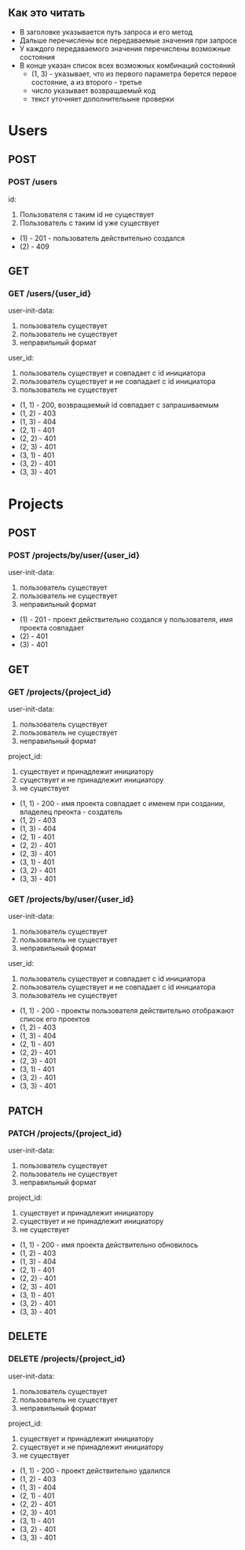 ## Как это читать

- В заголовке указывается путь запроса и его метод
- Дальше перечислены все передаваемые значения при запросе
- У каждого передаваемого значения перечислены возможные состояния
- В конце указан список всех возможных комбинаций состояний
    - (1, 3) - указывает, что из первого параметра берется первое состояние, а из второго - третье
    - число указывает возвращаемый код
    - текст уточняет дополнительыне проверки

# Users

## POST

### POST /users

id:

1. Пользователя с таким id не существует
2. Пользователь с таким id уже существует

- (1) - 201 - пользователь действительно создался
- (2) - 409

## GET

### GET /users/{user_id}

user-init-data:

1. пользователь существует
2. пользователь не существует
3. неправильный формат

user_id:

1. пользователь существует и совпадает с id инициатора
2. пользователь существует и не совпадает с id инициатора
3. пользователь не существует

- (1, 1) - 200, возвращаемый id совпадает с запрашиваемым
- (1, 2) - 403
- (1, 3) - 404
- (2, 1) - 401
- (2, 2) - 401
- (2, 3) - 401
- (3, 1) - 401
- (3, 2) - 401
- (3, 3) - 401

# Projects

## POST

### POST /projects/by/user/{user_id}

user-init-data:

1. пользователь существует
2. пользователь не существует
3. неправильный формат

- (1) - 201 - проект действительно создался у пользователя, имя проекта совпадает
- (2) - 401
- (3) - 401

## GET

### GET /projects/{project_id}

user-init-data:

1. пользователь существует
2. пользователь не существует
3. неправильный формат

project_id:

1. существует и принадлежит инициатору
2. существует и не принадлежит инициатору
3. не существует

- (1, 1) - 200 - имя проекта совпадает с именем при создании, владелец преокта - создатель
- (1, 2) - 403
- (1, 3) - 404
- (2, 1) - 401
- (2, 2) - 401
- (2, 3) - 401
- (3, 1) - 401
- (3, 2) - 401
- (3, 3) - 401

### GET /projects/by/user/{user_id}

user-init-data:

1. пользователь существует
2. пользователь не существует
3. неправильный формат

user_id:

1. пользователь существует и совпадает с id инициатора
2. пользователь существует и не совпадает с id инициатора
3. пользователь не существует

- (1, 1) - 200 - проекты пользователя действительно отображают список его проектов
- (1, 2) - 403
- (1, 3) - 404
- (2, 1) - 401
- (2, 2) - 401
- (2, 3) - 401
- (3, 1) - 401
- (3, 2) - 401
- (3, 3) - 401

## PATCH

### PATCH /projects/{project_id}

user-init-data:

1. пользователь существует
2. пользователь не существует
3. неправильный формат

project_id:

1. существует и принадлежит инициатору
2. существует и не принадлежит инициатору
3. не существует

- (1, 1) - 200 - имя проекта действительно обновилось
- (1, 2) - 403
- (1, 3) - 404
- (2, 1) - 401
- (2, 2) - 401
- (2, 3) - 401
- (3, 1) - 401
- (3, 2) - 401
- (3, 3) - 401

## DELETE

### DELETE /projects/{project_id}

user-init-data:

1. пользователь существует
2. пользователь не существует
3. неправильный формат

project_id:

1. существует и принадлежит инициатору
2. существует и не принадлежит инициатору
3. не существует

- (1, 1) - 200 - проект действительно удалился
- (1, 2) - 403
- (1, 3) - 404
- (2, 1) - 401
- (2, 2) - 401
- (2, 3) - 401
- (3, 1) - 401
- (3, 2) - 401
- (3, 3) - 401